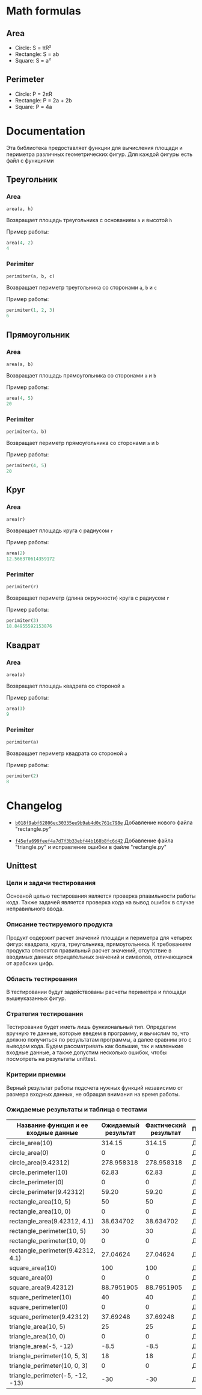 # Math formulas
## Area
- Circle: S = πR²
- Rectangle: S = ab
- Square: S = a²

## Perimeter
- Circle: P = 2πR
- Rectangle: P = 2a + 2b
- Square: P = 4a

# Documentation

Эта библиотека предоставляет функции для вычисления площади и периметра различных геометрических фигур. Для каждой фигуры есть файл с функциями

## Треугольник

### Area

`area(a, h)`

Возвращает площадь треугольника с основанием `a` и высотой `h`

Пример работы:
```python
area(4, 2)
4
```

### Perimiter

`perimiter(a, b, c)`

Возвращает периметр треугольника со сторонами `a`, `b` и `c`

Пример работы:
```python
perimiter(1, 2, 3)
6
```

## Прямоугольник

### Area

`area(a, b)`

Возвращает площадь прямоугольника со сторонами `a` и `b`

Пример работы:
```python
area(4, 5)
20
```

### Perimiter

`perimiter(a, b)`

Возвращает периметр прямоугольника со сторонами `a` и `b`

Пример работы:
```python
perimiter(4, 5)
20
```

## Круг

### Area

`area(r)`

Возвращает площадь круга c радиусом `r`

Пример работы:
```python
area(2)
12.566370614359172
```

### Perimiter

`perimiter(r)`

Возвращает периметр (длина окружности) круга с радиусом `r`


Пример работы:
```python
perimiter(3)
18.84955592153876
```

## Квадрат

### Area

`area(a)`

Возвращает площадь квадрата со стороной `a`

Пример работы:
```python
area(3)
9
```

### Perimiter

`perimiter(a)`

Возвращает периметр квадрата со стороной `a`

Пример работы:
```python
perimiter(2)
8
```

# Changelog

- [`b018f9abf62806ec30335ee9b9ab4d0c761c798e`](https://github.com/smartiqaorg/geometric_lib/commit/b018f9abf62806ec30335ee9b9ab4d0c761c798e "Ссылка на коммит") Добавление нового файла "rectangle.py"

- [`f45efa699feef4a7d7f3b33ebf44b168b8fc6d42`](https://github.com/smartiqaorg/geometric_lib/commit/f45efa699feef4a7d7f3b33ebf44b168b8fc6d42 "Ссылка на коммит") Добавление файла "triangle.py" и исправление ошибки в файле "rectangle.py"


## Unittest
### Цели и задачи тестирования
Основной целью тестирования является проверка рпавильности работы кода.
Также задачей является проверка кода на вывод ошибок в случае неправильного ввода.
### Описание тестируемого продукта
Продукт содержит расчет значений площади и периметра для четырех
фигур: квадрата, круга, треугольника, прямоугольника.
К требованиям продукта относятся правильный расчет
значений, отсутствие в вводимых данных отрицательных значений и символов,
отличающихся от арабских цифр. 
### Область тестирования
В тестировании будут задействованы расчеты периметра и площади
вышеуказанных фигур.
### Стратегия тестирования
Тестирование будет иметь лишь функиональный тип. Определим
вручную те данные, которые введем в программу, и вычислим
то, что должно получиться по результатам программы, а далее
сравним это с выводом кода. Будем рассматривать как большие,
так и маленькие входные данные, а также допустим несколько ошибок,
чтобы посмотреть на результаты unittest.
### Критерии приемки
Верный результат работы подсчета нужных функций независимо 
от размера входных данных, не обращая внимания на время работы.
### Ожидаемые результаты и таблица с тестами
| Название функция и ее входные данные | Ожидаемый результат | Фактический результат | Правильность | Вердикт программы |
|--------------------------------------|---------------------|-----------------------|--------------|-------------------|
| circle_area(10)                      | 314.15               | 314.15               | Да           | Успешно           |
| circle_area(0)                       | 0                    | 0                    | Да           | Успешно           |
| circle_area(9.42312)                 | 278.958318           | 278.958318           | Да           | Успешно           |
| circle_perimeter(10)                 | 62.83                | 62.83                | Да           | Успешно           |
| circle_perimeter(0)                  | 0                    | 0                    | Да           | Успешно           |
| circle_perimeter(9.42312)            | 59.20                | 59.20                | Да           | Успешно           |
| rectangle_area(10, 5)                | 50                   | 50                   | Да           | Успешно           |
| rectangle_area(10, 0)                | 0                    | 0                    | Да           | Успешно           |
| rectangle_area(9.42312, 4.1)         | 38.634702            | 38.634702            | Да           | Успешно           |
| rectangle_perimeter(10, 5)           | 30                   | 30                   | Да           | Успешно           |
| rectangle_perimeter(10, 0)           | 0                    | 0                    | Да           | Успешно           |
| rectangle_perimeter(9.42312, 4.1)    | 27.04624             | 27.04624             | Да           | Успешно           |
| square_area(10)                      | 100                  | 100                  | Да           | Успешно           |
| square_area(0)                       | 0                    | 0                    | Да           | Успешно           |
| square_area(9.42312)                 | 88.7951905           | 88.7951905           | Да           | Успешно           |
| square_perimeter(10)                 | 40                   | 40                   | Да           | Успешно           |
| square_perimeter(0)                  | 0                    | 0                    | Да           | Успешно           |
| square_perimeter(9.42312)            | 37.69248             | 37.69248             | Да           | Успешно           |
| triangle_area(10, 5)                 | 25                   | 25                   | Да           | Успешно           |
| triangle_area(10, 0)                 | 0                    | 0                    | Да           | Успешно           |
| triangle_area(-5, -12)               | -8.5                 | -8.5                 | Да           | Успешно           |
| triangle_perimeter(10, 5, 3)         | 18                   | 18                   | Да           | Успешно           |
| triangle_perimeter(10, 0, 3)         | 0                    | 0                    | Да           | Успешно           |
| triangle_perimeter(-5, -12, -13)     | -30                  | -30                  | Да           | Успешно           |
